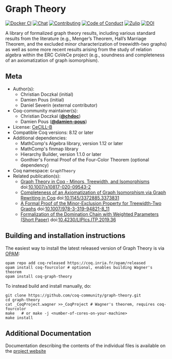 <!---
This file was generated from `meta.yml`, please do not edit manually.
Follow the instructions on https://github.com/coq-community/templates to regenerate.
--->
# Graph Theory

[![Docker CI][docker-action-shield]][docker-action-link]
[![Chat][chat-shield]][chat-link]
[![Contributing][contributing-shield]][contributing-link]
[![Code of Conduct][conduct-shield]][conduct-link]
[![Zulip][zulip-shield]][zulip-link]
[![DOI][doi-shield]][doi-link]

[docker-action-shield]: https://github.com/coq-community/graph-theory/workflows/Docker%20CI/badge.svg?branch=master
[docker-action-link]: https://github.com/coq-community/graph-theory/actions?query=workflow:"Docker%20CI"
[chat-shield]: https://img.shields.io/badge/Zulip-join_chat-brightgreen.svg
[chat-link]: https://coq.zulipchat.com/#narrow/stream/284683-GraphTheory

[contributing-shield]: https://img.shields.io/badge/contributions-welcome-%23f7931e.svg
[contributing-link]: https://github.com/coq-community/manifesto/blob/master/CONTRIBUTING.md

[conduct-shield]: https://img.shields.io/badge/%E2%9D%A4-code%20of%20conduct-%23f15a24.svg
[conduct-link]: https://github.com/coq-community/manifesto/blob/master/CODE_OF_CONDUCT.md

[zulip-shield]: https://img.shields.io/badge/chat-on%20zulip-%23c1272d.svg
[zulip-link]: https://coq.zulipchat.com/#narrow/stream/237663-coq-community-devs.20.26.20users


[doi-shield]: https://zenodo.org/badge/DOI/10.1007/s10817-020-09543-2.svg
[doi-link]: https://doi.org/10.1007/s10817-020-09543-2

A library of formalized graph theory results, including various
standard results from the literature (e.g., Menger’s Theorem, Hall’s
Marriage Theorem, and the excluded minor characterization of
treewidth-two graphs) as well as some more recent results arising
from the study of relation algebra within the ERC CoVeCe project
(e.g., soundness and completeness of an axiomatization of graph
isomorphism).

## Meta

- Author(s):
  - Christian Doczkal (initial)
  - Damien Pous (initial)
  - Daniel Severín (external contributor)
- Coq-community maintainer(s):
  - Christian Doczkal ([**@chdoc**](https://github.com/chdoc))
  - Damien Pous ([**@damien-pous**](https://github.com/damien-pous))
- License: [CeCILL-B](LICENSE)
- Compatible Coq versions: 8.12 or later
- Additional dependencies:
  - MathComp's Algebra library, version 1.12 or later
  - MathComp's finmap library
  - Hierarchy Builder, version 1.1.0 or later
  - Gonthier's Formal Proof of the Four-Color Theorem (optional dependency)
- Coq namespace: `GraphTheory`
- Related publication(s):
  - [Graph Theory in Coq - Minors, Treewidth, and Isomorphisms](https://hal.archives-ouvertes.fr/hal-02316859) doi:[10.1007/s10817-020-09543-2](https://doi.org/10.1007/s10817-020-09543-2)
  - [Completeness of an Axiomatization of Graph Isomorphism via Graph Rewriting in Coq](https://hal.archives-ouvertes.fr/hal-02333553) doi:[10.1145/3372885.3373831](https://doi.org/10.1145/3372885.3373831)
  - [A Formal Proof of the Minor-Exclusion Property for Treewidth-Two Graphs](https://hal.archives-ouvertes.fr/hal-01703922) doi:[10.1007/978-3-319-94821-8_11](https://doi.org/10.1007/978-3-319-94821-8_11)
  - [Formalization of the Domination Chain with Weighted Parameters (Short Paper)](https://drops.dagstuhl.de/opus/volltexte/2019/11091/) doi:[10.4230/LIPIcs.ITP.2019.36](https://doi.org/10.4230/LIPIcs.ITP.2019.36)

## Building and installation instructions

The easiest way to install the latest released version of Graph Theory
is via [OPAM](https://opam.ocaml.org/doc/Install.html):

```shell
opam repo add coq-released https://coq.inria.fr/opam/released
opam install coq-fourcolor # optional, enables building Wagner's theorem
opam install coq-graph-theory
```

To instead build and install manually, do:

``` shell
git clone https://github.com/coq-community/graph-theory.git
cd graph-theory
cat _CoqProject.wagner >>_CoqProject # Wagner's theorem, requires coq-fourcolor
make   # or make -j <number-of-cores-on-your-machine> 
make install
```

## Additional Documentation
Documentation describing the contents of the individual files is available on the [project website](https://perso.ens-lyon.fr/damien.pous/covece/graphs/)
